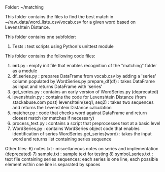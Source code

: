 Folder: ~/matching

This folder contains the files to find the best match in ~/raw_data/word_lists_csv/vocab.csv for a given word based on Levenshtein Distance.

This folder contains one subfolder:
1. Tests : test scripts using Python's unittest module

This folder contains the following code files:
1. __init__.py : empty init file that enables recognition of the "matching" folder as a module
2. df_series.py : prepares DataFrame from vocab.csv by adding a 'series' column populated by WordSeries.py
	prepare_df(df) : takes DataFrame as input and returns DataFrame with 'series'
3. get_series.py : contains an early version of WordSeries.py (deprecated)
4. levenshtein.py : contains the code for Levenshtein Distance (from stackabuse.com post)
	levenshtein(seq1, seq2) : takes two sequences and returns the Levenshtein Distance calculation
5. matcher.py : code that checks word against DataFrame and return closest match (or matches if necessary)
6. process_text.py : contains a script that preprocesses text at a basic level
7. WordSeries.py : contains WordSeries object code that enables identification of series
	WordSeries.get_series(word) : takes the input word and returns list containing series sequence

Other files:
6) notes.txt : miscellaneous notes on series and implementation (deprecated)
7) sample.txt : sample text for testing
8) symbol_series.txt : text file containing series sequences: each series is one line, each possible element within one line is separated by spaces
